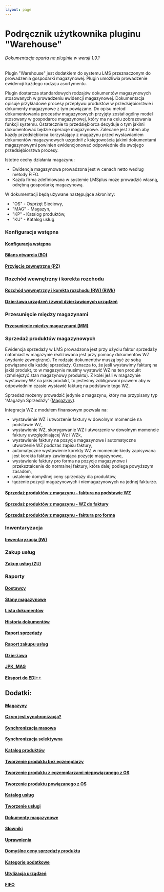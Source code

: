 ```yaml
---
layout: page
---
```


# Podręcznik użytkownika pluginu "Warehouse"

###### Dokumentacja oparta na pluginie w wersji 1.9.1

Plugin "Warehouse" jest dodatkiem do systemu LMS przeznaczonym do prowadzenia gospodarki magazynowej. Plugin umożliwia prowadzenie ewidencji każdego rodzaju asortymentu.

Plugin dostarcza standardowych rodzajów dokumentów magazynowych stosowanych w prowadzeniu ewidencji magazynowej. Dokumentacja opisuje przykładowe procesy przepływu produktów w przedsiębiorstwie i dokumenty magazynowe z tym powiązane. Do opisu metod dokumentowania procesów magazynowych przyjęty został ogólny model stosowany w gospodarce magazynowej, który ma na celu zobrazowania funkcji systemu. Ostatecznie to przedsiębiorca decyduje o tym jakimi dokumentować będzie operacje magazynowe. Zalecane jest zatem aby każdy przedsiębiorca korzystający z magazynu przed wystawianiem dokumentów magazynowych uzgodnił z księgowością jakimi dokumentami magazynowymi powinien ewidencjonować odpowiednie dla swojego przedsiębiorstwa procesy.

Istotne cechy działania magazynu:
- Ewidencja magazynowa prowadzona jest w cenach netto według metody FIFO.
- Każda firma zdefiniowana w systemie LMSplus może prowadzić własną, odrębną gospodarkę magazynową.

W dokumentacji będą używane następujące akronimy:
- "OS" - Osprzęt Sieciowy,
- "MAG" - Magazyn,
- "KP" - Katalog produktów,
- "KU" - Katalog usług.

### Konfiguracja wstępna

#### [Konfiguracja wstępna](docinclude/konfiguracja.md)

#### [Bilans otwarcia (BO)](docinclude/bilans_otwarcia.md)

#### [Przyjęcie zewnętrzne (PZ)](docinclude/dokument_pz.md)

### Rozchód wewnętrzny i korekta rozchodu

#### [Rozchód wewnętrzny i korekta rozchodu (RW) (RWk)](docinclude/dokument_rw.md)

#### [Dzierżawa urządzeń i zwrot dzierżawionych urządzeń](docinclude/dokument_rw_rental.md)

### Przesunięcie między magazynami

#### [Przesunięcie między magazynami (MM)](docinclude/dokument_mm.md)

### Sprzedaż produktów magazynowych

Ewidencja sprzedaży w LMS prowadzona jest przy użyciu faktur sprzedaży natomiast w magazynie realizowana jest przy pomocy dokumentów WZ (wydanie zewnętrzne). Te rodzaje dokumentów muszą być ze sobą powiązane dla każdej sprzedaży. Oznacza to, że jeśli wystawimy fakturę na jakiś produkt, to w magazynie musimy wystawić WZ na ten produkt (zmniejszyć stan magazynowy produktu). Z kolei jeśli w magazynie wystawimy WZ na jakiś produkt, to jesteśmy zobligowani prawem aby w odpowiednim czasie wystawić fakturę na podstawie tego WZ.

Sprzedaż możemy prowadzić jedynie z magazynu, który ma przypisany typ 'Magazyn Sprzedaży' ([Magazyny](docinclude/magazyny.md)).

Integracja WZ z modułem finansowym pozwala na:
- wystawienie WZ i utworzenie faktury w dowolnym momencie na podstawie WZ,
- wystawienie WZ, skorygowanie WZ i utworzenie w dowolnym momencie faktury uwzględniającej Wz i WZk,
- wystawienie faktury na pozycje magazynowe i automatyczne utworzenie WZ podczas zapisu faktury,
- automatyczne wystawienie korekty WZ w momencie kiedy zapisywana jest korekta faktury zawierająca pozycje magazynowe,
- wystawienie faktury pro forma na pozycje magazynowe i przekształcenie do normalnej faktury, która dalej podlega powyższym zasadom,
- ustalenie domyślnej ceny sprzedaży dla produktów,
- łączenie pozycji magazynowych i niemagazynowych na jednej fakturze.

####  [Sprzedaż produktów z magazynu - faktura na podstawie WZ](docinclude/sprzedaz_fv_z_wz.md)

#### [Sprzedaż produktów z magazynu - WZ do faktury](docinclude/sprzedaz_wz_do_fv.md)

#### [Sprzedaż produktów z magazynu - faktura pro forma](docinclude/sprzedaz_pro_forma.md)

### Inwentaryzacja

#### [Inwentaryzacja (IW)](docinclude/inwentaryzacja.md)

### Zakup usług

#### [Zakup usług (ZU)](docinclude/zakup_uslug.md)

### Raporty

#### [Dostawcy](docinclude/dostawcy.md)

#### [Stany magazynowe](docinclude/stany_magazynowe.md)

#### [Lista dokumentów](docinclude/lista_dokumentow.md)

#### [Historia dokumentów](docinclude/historia_dokumentow.md)

#### [Raport sprzedaży](docinclude/raport_sprzedazy.md)

#### [Raport zakupu usług](docinclude/raport_uslug.md)

#### [Dzierżawa](docinclude/raport_dzierzawa.md)

#### [JPK_MAG](docinclude/jpk_mag.md)

#### [Eksport do EDI++](docinclude/epp.md)

## Dodatki:

#### [Magazyny](docinclude/magazyny.md)

#### [Czym jest synchronizacja?](docinclude/synchronizacja_wyjasnienie.md)

#### [Synchronizacja masowa](docinclude/synchronizacja_masowa.md)

#### [Synchronizacja selektywna](docinclude/synchronizacja_selektywna.md)

#### [Katalog produktów](docinclude/produkt_wyjasnienie.md)

#### [Tworzenie produktu bez egzemplarzy](docinclude/produkt_bez_egz.md)

#### [Tworzenie produktu z egzemplarzami niepowiązanego z OS](docinclude/produkt_z_egz.md)

#### [Tworzenie produktu powiązanego z OS](docinclude/produkt_z_egz_os.md)

#### [Katalog usług](docinclude/katalog_uslug.md)

#### [Tworzenie usługi](docinclude/usluga.md)

#### [Dokumenty magazynowe](docinclude/dokumenty_magazynowe.md)

#### [Słowniki](docinclude/slowniki.md)

#### [Uprawnienia](docinclude/uprawnienia.md)

#### [Domyślne ceny sprzedaży produktu](docinclude/ceny_sprzedazy.md)

#### [Kategorie podatkowe](docinclude/kategorie_podatkowe.md)

#### [Utylizacja urządzeń](docinclude/utylizacja_urzadzen.md)

#### [FIFO](docinclude/fifo.md)
